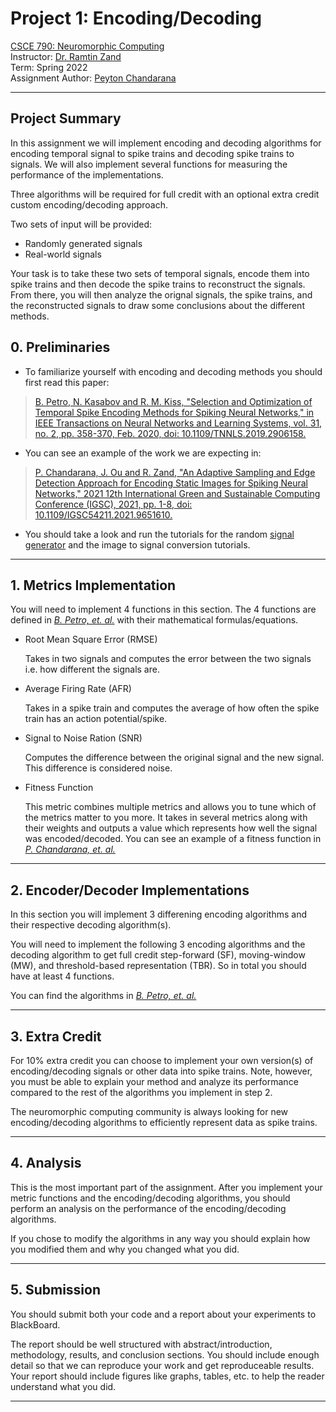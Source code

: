 # Project 1: Encoding/Decoding

[CSCE 790: Neuromorphic Computing](https://www.icaslab.com/teaching/csce790nc)  
Instructor: [Dr. Ramtin Zand](https://icaslab.com)  
Term: Spring 2022  
Assignment Author: [Peyton Chandarana](https://peytonsc.com)

---

## Project Summary

In this assignment we will implement encoding and decoding algorithms for encoding temporal signal to spike trains and decoding spike trains to signals. We will also implement several functions for measuring the performance of the implementations.

Three algorithms will be required for full credit with an optional extra credit custom encoding/decoding approach.

Two sets of input will be provided:

- Randomly generated signals
- Real-world signals

Your task is to take these two sets of temporal signals, encode them into spike trains and then decode the spike trains to reconstruct the signals. From there, you will then analyze the orignal signals, the spike trains, and the reconstructed signals to draw some conclusions about the different methods.

## 0. Preliminaries

- To familiarize yourself with encoding and decoding methods you should first read this paper:

> [B. Petro, N. Kasabov and R. M. Kiss, "Selection and Optimization of Temporal Spike Encoding Methods for Spiking Neural Networks," in IEEE Transactions on Neural Networks and Learning Systems, vol. 31, no. 2, pp. 358-370, Feb. 2020, doi: 10.1109/TNNLS.2019.2906158.](https://ieeexplore.ieee.org/document/8689349)

- You can see an example of the work we are expecting in:

> [P. Chandarana, J. Ou and R. Zand, "An Adaptive Sampling and Edge Detection Approach for Encoding Static Images for Spiking Neural Networks," 2021 12th International Green and Sustainable Computing Conference (IGSC), 2021, pp. 1-8, doi: 10.1109/IGSC54211.2021.9651610.](https://arxiv.org/pdf/2110.10217.pdf)

- You should take a look and run the tutorials for the random [signal generator](/tutorials/signals) and the image to signal conversion tutorials.

---

## 1. Metrics Implementation

You will need to implement 4 functions in this section. The 4 functions are defined in _[B. Petro, et. al.](https://ieeexplore.ieee.org/document/8689349)_ with their mathematical formulas/equations.

- Root Mean Square Error (RMSE)

  Takes in two signals and computes the error between the two signals i.e. how different the signals are.

- Average Firing Rate (AFR)

  Takes in a spike train and computes the average of how often the spike train has an action potential/spike.

- Signal to Noise Ration (SNR)

  Computes the difference between the original signal and the new signal. This difference is considered noise.

- Fitness Function

  This metric combines multiple metrics and allows you to tune which of the metrics matter to you more. It takes in several metrics along with their weights and outputs a value which represents how well the signal was encoded/decoded. You can see an example of a fitness function in _[P. Chandarana, et. al.](https://arxiv.org/pdf/2110.10217.pdf)_

---

## 2. Encoder/Decoder Implementations

In this section you will implement 3 differening encoding algorithms and their respective decoding algorithm(s).

You will need to implement the following 3 encoding algorithms and the decoding algorithm to get full credit step-forward (SF), moving-window (MW), and threshold-based representation (TBR). So in total you should have at least 4 functions.

You can find the algorithms in _[B. Petro, et. al.](https://ieeexplore.ieee.org/document/8689349)_

---

## 3. Extra Credit

For 10% extra credit you can choose to implement your own version(s) of encoding/decoding signals or other data into spike trains. Note, however, you must be able to explain your method and analyze its performance compared to the rest of the algorithms you implement in step 2.

The neuromorphic computing community is always looking for new encoding/decoding algorithms to efficiently represent data as spike trains.

---

## 4. Analysis

This is the most important part of the assignment. After you implement your metric functions and the encoding/decoding algorithms, you should perform an analysis on the performance of the encoding/decoding algorithms.

If you chose to modify the algorithms in any way you should explain how you modified them and why you changed what you did.

---

## 5. Submission

You should submit both your code and a report about your experiments to BlackBoard.

The report should be well structured with abstract/introduction, methodology, results, and conclusion sections. You should include enough detail so that we can reproduce your work and get reproduceable results. Your report should include figures like graphs, tables, etc. to help the reader understand what you did.

---
